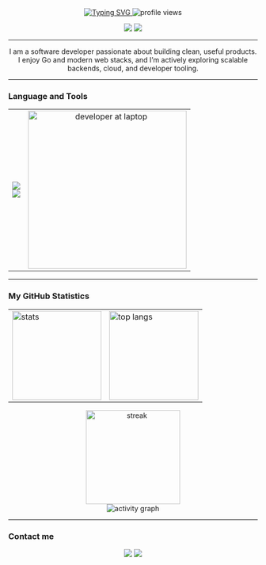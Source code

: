 <div align="center">

  <a href="https://git.io/typing-svg">
    <img src="https://readme-typing-svg.demolab.com?font=Fira+Code&weight=600&size=30&pause=1000&color=FF2D75&center=true&vCenter=true&width=900&lines=Welcome+to+my+GitHub+Profile!;I'm+RAMYA;I'm+a+Software+Developer" alt="Typing SVG" />
  </a>

  <img src="https://komarev.com/ghpvc/?username=ramyasingh3&label=Profile%20views&color=FF2D75&style=flat" alt="profile views" />

  <a href="mailto:ramya333singh@gmail.com"><img src="https://img.shields.io/badge/Email-%23EA4335.svg?&style=for-the-badge&logo=gmail&logoColor=white" /></a>
  <a href="https://www.linkedin.com/in/ramya-singh-3r3" target="_blank"><img src="https://img.shields.io/badge/LinkedIn-%230A66C2.svg?&style=for-the-badge&logo=linkedin&logoColor=white" /></a>
  

</div>

---

<div align="center">
  <p style="max-width:820px">
    I am a software developer passionate about building clean, useful products. I enjoy Go and modern web stacks, and I’m actively exploring scalable backends, cloud, and developer tooling.
  </p>
</div>

---

### Language and Tools

<table>
  <tr>
    <td>
      <img src="https://skillicons.dev/icons?i=go,python,c,cpp,js,react,nextjs,html,css" />
      <br/>
      <img src="https://skillicons.dev/icons?i=redis,postgres,mongodb,linux,docker,kubernetes,githubactions,aws,gcp,azure,git,github,postman,pytest" />
    </td>
    <td align="center">
      <img src="https://raw.githubusercontent.com/MicaelliMedeiros/micaellimedeiros/master/image/computer-illustration.png" width="320" alt="developer at laptop" />
    </td>
  </tr>
  
  
</table>

---

### My GitHub Statistics

<table>
  <tr>
    <td>
      <img height="180" src="https://github-readme-stats.vercel.app/api?username=ramyasingh3&show_icons=true&hide_border=true&bg_color=0D1117&title_color=FF2D75&text_color=C9D1D9&icon_color=FF2D75" alt="stats" />
    </td>
    <td>
      <img height="180" src="https://github-readme-stats.vercel.app/api/top-langs/?username=ramyasingh3&layout=compact&hide_border=true&bg_color=0D1117&title_color=FF2D75&text_color=C9D1D9" alt="top langs" />
    </td>
  </tr>
</table>

<div align="center">
  <img height="190" src="https://streak-stats.demolab.com?user=ramyasingh3&hide_border=true&background=0D1117&ring=FF2D75&fire=FF2D75&currStreakLabel=FF2D75&currStreakNum=FF2D75&sideNums=FF2D75&sideLabels=C9D1D9&dates=8B949E&stroke=30363d" alt="streak" />
</div>

<div align="center">
  <img src="https://github-readme-activity-graph.vercel.app/graph?username=ramyasingh3&theme=redical&hide_border=true" alt="activity graph" />
</div>

---

### Contact me

<div align="center">
  <a href="mailto:ramya333singh@gmail.com"><img src="https://img.shields.io/badge/Gmail-FF2D75?style=for-the-badge&logo=gmail&logoColor=white"/></a>
  <a href="https://www.linkedin.com/in/ramya-singh-3r3" target="_blank"><img src="https://img.shields.io/badge/LinkedIn-0A66C2?style=for-the-badge&logo=linkedin&logoColor=white"/></a>
</div>
